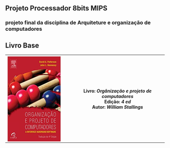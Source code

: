 ## Projeto Processador 8bits MIPS
### projeto final da disciplina de Arquiteture e organização de computadores

## Livro Base
<table>
<tr>
    <th>
        <img align="left" width="200" height="270" src="images/book.jpg"><br>    
    </th>    
    <th>    
        <ul style=" list-style:none;">
            <li>
                <b>Livro</b>: <i>Orgânização e projeto de computadores</i>
            </li>
            <li>
                <b>Edição</b>: <i>4 ed</i>
            </li>
            <li>
                <b>Autor</b>: <i>William Stallings</i>
            </li>
        <ul>
    </th>   
</tr>
</table>
